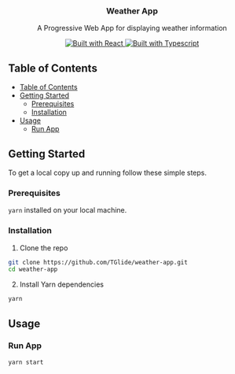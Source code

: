 <p align="center">
  <h3 align="center">Weather App</h3>
  <p align="center">
    A Progressive Web App for displaying weather information
  </p>
  <p align="center">
    <a href="https://reactjs.org/">
      <img src="https://img.shields.io/badge/frontend-react-%2361DAFB?style=for-the-badge&logo=react" alt="Built with React">
    </a>
    <a href="https://www.typescriptlang.org/">
      <img src="https://img.shields.io/badge/types-typescript-%23007ACC?style=for-the-badge&logo=typescript" alt="Built with Typescript">
    </a>
  </p>
</p>

<!-- TABLE OF CONTENTS -->

## Table of Contents

- [Table of Contents](#table-of-contents)
- [Getting Started](#getting-started)
  - [Prerequisites](#prerequisites)
  - [Installation](#installation)
- [Usage](#usage)
  - [Run App](#run-app)

<!-- ABOUT THE PROJECT -->


## Getting Started

To get a local copy up and running follow these simple steps.

### Prerequisites

`yarn` installed on your local machine.

### Installation

1. Clone the repo

```sh
git clone https://github.com/TGlide/weather-app.git
cd weather-app
```

2. Install Yarn dependencies

```sh
yarn
```

## Usage

### Run App

```sh
yarn start
```
